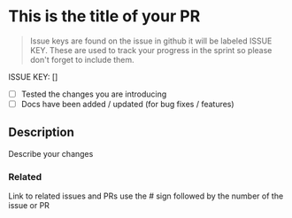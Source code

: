 # This is the title of your PR

> Issue keys are found on the issue in github it will be labeled ISSUE KEY. These are used to track your progress in the sprint so please don't forget to include them.

ISSUE KEY: []

- [ ] Tested the changes you are introducing
- [ ] Docs have been added / updated (for bug fixes / features)

## Description

Describe your changes


### Related
Link to related issues and PRs use the # sign followed by the number of the issue or PR